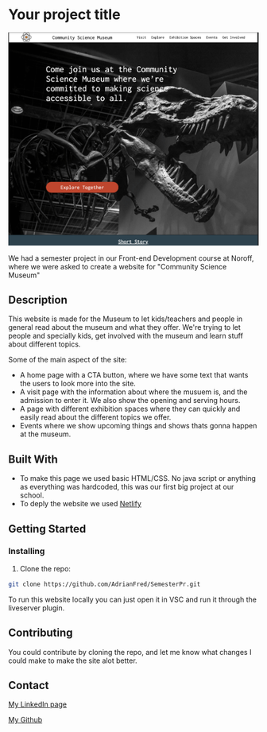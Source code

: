 # Your project title

![image](https://raw.githubusercontent.com/AdrianFred/images/main/CSM.png)

We had a semester project in our Front-end Development course at Noroff, where we were asked to create a website for "Community Science Museum"

## Description

This website is made for the Museum to let kids/teachers and people in general read about the museum and what they offer.
We're trying to let people and specially kids, get involved with the museum and learn stuff about different topics.

Some of the main aspect of the site:

- A home page with a CTA button, where we have some text that wants the users to look more into the site.
- A visit page with the information about where the musuem is, and the admission to enter it. We also show the opening and serving hours.
- A page with different exhibition spaces where they can quickly and easily read about the different topics we offer.
- Events where we show upcoming things and shows thats gonna happen at the museum.

## Built With

- To make this page we used basic HTML/CSS. No java script or anything as everything was hardcoded, this was our first big project at our school.
- To deply the website we used [Netlify](www.Netlify.com)

## Getting Started

### Installing

1. Clone the repo:

```bash
git clone https://github.com/AdrianFred/SemesterPr.git
```
To run this website locally you can just open it in VSC and run it through the liveserver plugin.

## Contributing

You could contribute by cloning the repo, and let me know what changes I could make to make the site alot better.

## Contact

[My LinkedIn page](https://www.linkedin.com/in/adrian-fredriksen-6142a921a/)

[My Github](https://github.com/AdrianFred)
